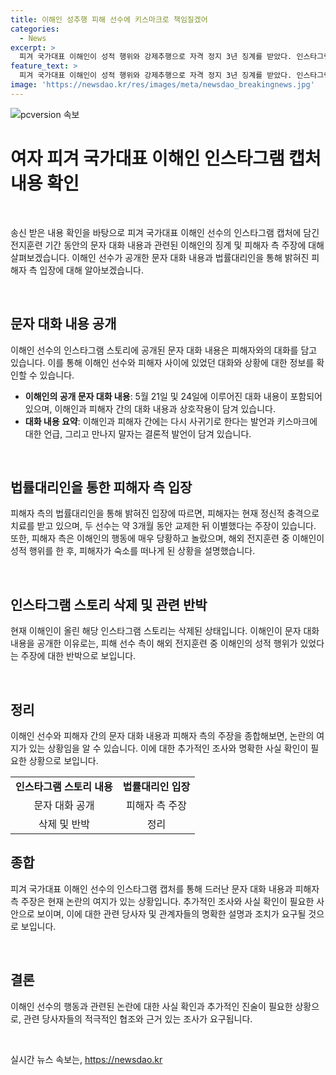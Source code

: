 ```yaml
---
title: 이해인 성추행 피해 선수에 키스마크로 책임질겠어
categories:
  - News
excerpt: >
  피겨 국가대표 이해인이 성적 행위와 강제추행으로 자격 정지 3년 징계를 받았다. 인스타그램에 후배 A씨와의 문자 대화를 공개하며 논란을 불러일으켰는데, 대화 내용은 양측의 관계와 행동을 놓고 논란이 일고 있다. A씨의 측은 정신적 충격으로 치료를 받고 있다고 밝히면서, 두 사람의 관계는 2023년 약 3개월 동안 이뤄졌으며 이해인이 A씨에게 성적인 행위를 한 것을 주장하고 있다. A씨의 측은 이해인의 행동으로 매우 당황했다고 주장하며, 논란은 계속되고 있다.
feature_text: >
  피겨 국가대표 이해인이 성적 행위와 강제추행으로 자격 정지 3년 징계를 받았다. 인스타그램에 후배 A씨와의 문자 대화를 공개하며 논란을 불러일으켰는데, 대화 내용은 양측의 관계와 행동을 놓고 논란이 일고 있다. A씨의 측은 정신적 충격으로 치료를 받고 있다고 밝히면서, 두 사람의 관계는 2023년 약 3개월 동안 이뤄졌으며 이해인이 A씨에게 성적인 행위를 한 것을 주장하고 있다. A씨의 측은 이해인의 행동으로 매우 당황했다고 주장하며, 논란은 계속되고 있다.
image: 'https://newsdao.kr/res/images/meta/newsdao_breakingnews.jpg'
---
```


<p><img src="https://newsdao.kr/res/images/meta/newsdao_breakingnews.jpg" alt="pcversion 속보" /></p>

<h1>여자 피겨 국가대표 이해인 인스타그램 캡처 내용 확인</h1>

<p data-ke-size="size16">&nbsp;</p>

<p>송신 받은 내용 확인을 바탕으로 피겨 국가대표 이해인 선수의 인스타그램 캡처에 담긴 전지훈련 기간 동안의 문자 대화 내용과 관련된 이해인의 징계 및 피해자 측 주장에 대해 살펴보겠습니다. 이해인 선수가 공개한 문자 대화 내용과 법률대리인을 통해 밝혀진 피해자 측 입장에 대해 알아보겠습니다.</p>

<p data-ke-size="size16">&nbsp;</p>

<h2 data-ke-size="size26">문자 대화 내용 공개</h2>

<p data-ke-size="size16">이해인 선수의 인스타그램 스토리에 공개된 문자 대화 내용은 피해자와의 대화를 담고 있습니다. 이를 통해 이해인 선수와 피해자 사이에 있었던 대화와 상황에 대한 정보를 확인할 수 있습니다.</p>

<ul>
  <li><b>이해인의 공개 문자 대화 내용</b>: 5월 21일 및 24일에 이루어진 대화 내용이 포함되어 있으며, 이해인과 피해자 간의 대화 내용과 상호작용이 담겨 있습니다.</li>
  <li><b>대화 내용 요약</b>: 이해인과 피해자 간에는 다시 사귀기로 한다는 발언과 키스마크에 대한 언급, 그리고 만나지 말자는 결론적 발언이 담겨 있습니다.</li>
</ul>

<p data-ke-size="size16">&nbsp;</p>

<h2 data-ke-size="size26">법률대리인을 통한 피해자 측 입장</h2>

<p data-ke-size="size16">피해자 측의 법률대리인을 통해 밝혀진 입장에 따르면, 피해자는 현재 정신적 충격으로 치료를 받고 있으며, 두 선수는 약 3개월 동안 교제한 뒤 이별했다는 주장이 있습니다. 또한, 피해자 측은 이해인의 행동에 매우 당황하고 놀랐으며, 해외 전지훈련 중 이해인이 성적 행위를 한 후, 피해자가 숙소를 떠나게 된 상황을 설명했습니다.</p>

<p data-ke-size="size16">&nbsp;</p>

<h2 data-ke-size="size26">인스타그램 스토리 삭제 및 관련 반박</h2>

<p data-ke-size="size16">현재 이해인이 올린 해당 인스타그램 스토리는 삭제된 상태입니다. 이해인이 문자 대화 내용을 공개한 이유로는, 피해 선수 측이 해외 전지훈련 중 이해인의 성적 행위가 있었다는 주장에 대한 반박으로 보입니다.</p>

<p data-ke-size="size16">&nbsp;</p>

<h2 data-ke-size="size26">정리</h2>

<p data-ke-size="size16">이해인 선수와 피해자 간의 문자 대화 내용과 피해자 측의 주장을 종합해보면, 논란의 여지가 있는 상황임을 알 수 있습니다. 이에 대한 추가적인 조사와 명확한 사실 확인이 필요한 상황으로 보입니다.</p>

<table>
  <tbody>
    <tr>
      <td style="text-align: center; height: 17px;"><b>인스타그램 스토리 내용</b></td>
      <td style="text-align: center; height: 17px;"><b>법률대리인 입장</b></td>
    </tr>
    <tr>
      <td style="text-align: center; height: 17px;">문자 대화 공개</td>
      <td style="text-align: center; height: 17px;">피해자 측 주장</td>
    </tr>
    <tr>
      <td style="text-align: center; height: 17px;">삭제 및 반박</td>
      <td style="text-align: center; height: 17px;">정리</td>
    </tr>
  </tbody>
</table>

<h2 data-ke-size="size26">종합</h2>

<p data-ke-size="size16">피겨 국가대표 이해인 선수의 인스타그램 캡처를 통해 드러난 문자 대화 내용과 피해자 측 주장은 현재 논란의 여지가 있는 상황입니다. 추가적인 조사와 사실 확인이 필요한 사안으로 보이며, 이에 대한 관련 당사자 및 관계자들의 명확한 설명과 조치가 요구될 것으로 보입니다.</p>

<p data-ke-size="size16">&nbsp;</p>

<h2 data-ke-size="size26">결론</h2>

<p data-ke-size="size16">이해인 선수의 행동과 관련된 논란에 대한 사실 확인과 추가적인 진술이 필요한 상황으로, 관련 당사자들의 적극적인 협조와 근거 있는 조사가 요구됩니다.</p>

<p data-ke-size="size16">&nbsp;</p>
실시간 뉴스 속보는, <a href="https://newsdao.kr" rel="dofollow">https://newsdao.kr</a>


